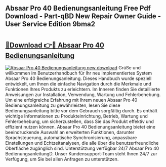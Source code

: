 ## Absaar Pro 40 Bedienungsanleitung Free Pdf Download - Part-qBD New Repair Owner Guide - User Service Edition 9bma2

# <h2><a href="http://df36gd8.blite.top/?on=Absaar+Pro+40+Bedienungsanleitung">🔗Download 👉🔴 Absaar Pro 40 Bedienungsanleitung</a></h2>

[![Absaar Pro 40 Bedienungsanleitung new download](https://i.imgur.com/lujVjoI.png)](http://df36gd8.blite.top/?on=Absaar+Pro+40+Bedienungsanleitung)
Grüße und willkommen im Benutzerhandbuch für Ihr neu implementiertes System Absaar Pro 40 Bedienungsanleitung. Dieses Handbuch wurde speziell entwickelt, um Ihnen die einfache Navigation durch die Merkmale und Funktionen Ihres Produkts zu erleichtern. Im Inneren finden Sie detaillierte Anweisungen zur Installation, Verwendung, Wartung und Fehlerbehebung. Um eine erfolgreiche Erfahrung mit Ihrem neuen Absaar Pro 40 Bedienungsanleitung zu gewährleisten, lesen Sie diese Bedienungsanleitung bitte vor dem Gebrauch sorgfältig durch. Es enthält wichtige Informationen zu Produkteinrichtung, Betrieb, Wartung und Fehlerbehebung, um sicherzustellen, dass Sie das Produkt effektiv und effizient nutzen können. Absaar Pro 40 Bedienungsanleitung bietet eine beeindruckende Auswahl an erweiterten Funktionen, darunter Sprachsteuerung, automatische Synchronisierung, anpassbare Einstellungen und Echtzeitanalysen, die alle über die benutzerfreundliche Oberfläche zugänglich sind. Unterstützung verfügbar 24/7 Absaar Pro 40 BedienungsanleitungD. Unser Kundensupport-Team steht Ihnen 24/7 zur Verfügung, um Sie bei allen Anfragen zu unterstützen.

